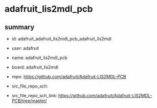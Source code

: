 # adafruit_lis2mdl_pcb
 
## summary 
* id: adafruit_adafruit_lis2mdl_pcb_adafruit_lis2mdl
* user: adafruit
* name: adafruit_lis2mdl_pcb
* board: adafruit_lis2mdl
* repo: https://github.com/adafruit/Adafruit-LIS2MDL-PCB



* src_file_repo_sch: 
* src_file_repo_sch_link: https://github.com/adafruit/Adafruit-LIS2MDL-PCB/tree/master/






